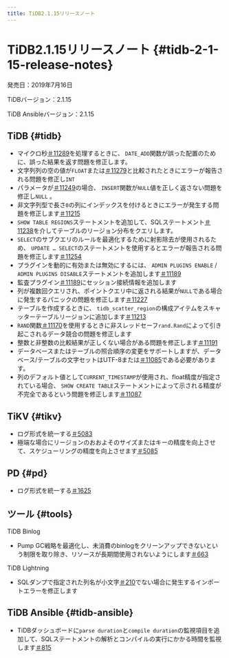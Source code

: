 ```yaml
---
title: TiDB2.1.15リリースノート
---
```


# TiDB2.1.15リリースノート {#tidb-2-1-15-release-notes}

発売日：2019年7月16日

TiDBバージョン：2.1.15

TiDB Ansibleバージョン：2.1.15

## TiDB {#tidb}

-   マイクロ秒[＃11289](https://github.com/pingcap/tidb/pull/11289)を処理するときに、 `DATE_ADD`関数が誤った配置のために、誤った結果を返す問題を修正します。
-   文字列列の空の値が`FLOAT`または[＃11279](https://github.com/pingcap/tidb/pull/11279)と比較されたときにエラーが報告される問題を修正し`INT`
-   パラメータが[＃11249](https://github.com/pingcap/tidb/pull/11249)の場合、 `INSERT`関数が`NULL`値を正しく返さない問題を修正し`NULL` 。
-   非文字列型で長さ`0`の列にインデックスを付けるときにエラーが発生する問題を修正します[＃11215](https://github.com/pingcap/tidb/pull/11215)
-   `SHOW TABLE REGIONS`ステートメントを追加して、SQLステートメント[＃11238](https://github.com/pingcap/tidb/pull/11238)を介してテーブルのリージョン分布をクエリします。
-   `SELECT`のサブクエリのルールを最適化するために射影除去が使用されるため、 `UPDATE … SELECT`のステートメントを使用するとエラーが報告される問題を修正します[＃11254](https://github.com/pingcap/tidb/pull/11254)
-   プラグインを動的に有効または無効にするには、 `ADMIN PLUGINS ENABLE` / `ADMIN PLUGINS DISABLE`ステートメントを追加します[＃11189](https://github.com/pingcap/tidb/pull/11189)
-   監査プラグイン[＃11189](https://github.com/pingcap/tidb/pull/11189)にセッション接続情報を追加します
-   列が複数回クエリされ、ポイントクエリ中に返される結果が`NULL`である場合に発生するパニックの問題を修正します[＃11227](https://github.com/pingcap/tidb/pull/11227)
-   テーブルを作成するときに、 `tidb_scatter_region`の構成アイテムをスキャッターテーブルリージョンに追加します[＃11213](https://github.com/pingcap/tidb/pull/11213)
-   `RAND`関数[＃11170](https://github.com/pingcap/tidb/pull/11170)を使用するときに非スレッドセーフ`rand.Rand`によって引き起こされるデータ競合の問題を修正します
-   整数と非整数の比較結果が正しくない場合がある問題を修正します[＃11191](https://github.com/pingcap/tidb/pull/11191)
-   データベースまたはテーブルの照合順序の変更をサポートしますが、データベース/テーブルの文字セットはUTF-8または[＃11085](https://github.com/pingcap/tidb/pull/11085)である必要があります。
-   列のデフォルト値として`CURRENT_TIMESTAMP`が使用され、float精度が指定されている場合、 `SHOW CREATE TABLE`ステートメントによって示される精度が不完全であるという問題を修正します[＃11087](https://github.com/pingcap/tidb/pull/11087)

## TiKV {#tikv}

-   ログ形式を統一する[＃5083](https://github.com/tikv/tikv/pull/5083)
-   極端な場合にリージョンのおおよそのサイズまたはキーの精度を向上させて、スケジューリングの精度を向上させます[＃5085](https://github.com/tikv/tikv/pull/5085)

## PD {#pd}

-   ログ形式を統一する[＃1625](https://github.com/pingcap/pd/pull/1625)

## ツール {#tools}

TiDB Binlog

-   Pump GC戦略を最適化し、未消費のbinlogをクリーンアップできないという制限を取り除き、リソースが長期間使用されないようにします[＃663](https://github.com/pingcap/tidb-binlog/pull/663)

TiDB Lightning

-   SQLダンプで指定された列名が小文字[＃210](https://github.com/pingcap/tidb-lightning/pull/210)でない場合に発生するインポートエラーを修正します

## TiDB Ansible {#tidb-ansible}

-   TiDBダッシュボードに`parse duration`と`compile duration`の監視項目を追加して、SQLステートメントの解析とコンパイルの実行にかかる時間を監視します[＃815](https://github.com/pingcap/tidb-ansible/pull/815)
